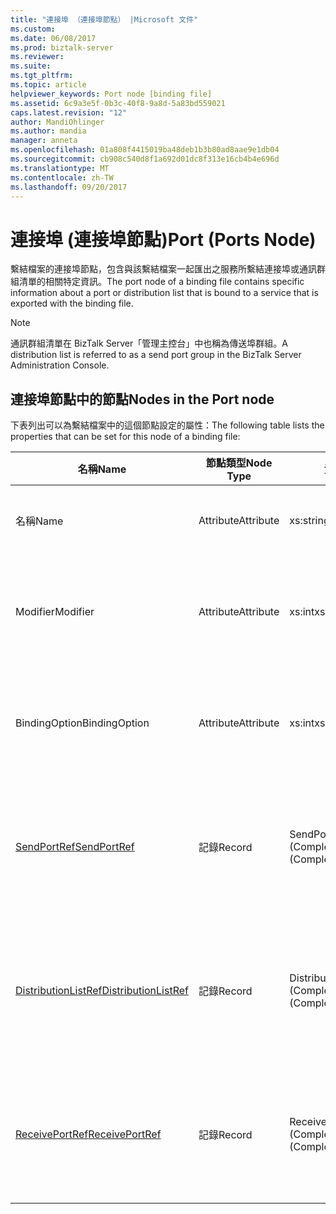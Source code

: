 ```yaml
---
title: "連接埠 （連接埠節點） |Microsoft 文件"
ms.custom: 
ms.date: 06/08/2017
ms.prod: biztalk-server
ms.reviewer: 
ms.suite: 
ms.tgt_pltfrm: 
ms.topic: article
helpviewer_keywords: Port node [binding file]
ms.assetid: 6c9a3e5f-0b3c-40f8-9a8d-5a83bd559021
caps.latest.revision: "12"
author: MandiOhlinger
ms.author: mandia
manager: anneta
ms.openlocfilehash: 01a808f4415019ba48deb1b3b80ad8aae9e1db04
ms.sourcegitcommit: cb908c540d8f1a692d01dc8f313e16cb4b4e696d
ms.translationtype: MT
ms.contentlocale: zh-TW
ms.lasthandoff: 09/20/2017
---
```

# <a name="port-ports-node"></a><span data-ttu-id="266f1-102">連接埠 (連接埠節點)</span><span class="sxs-lookup"><span data-stu-id="266f1-102">Port (Ports Node)</span></span>
<span data-ttu-id="266f1-103">繫結檔案的連接埠節點，包含與該繫結檔案一起匯出之服務所繫結連接埠或通訊群組清單的相關特定資訊。</span><span class="sxs-lookup"><span data-stu-id="266f1-103">The port node of a binding file contains specific information about a port or distribution list that is bound to a service that is exported with the binding file.</span></span>  
  
> [!NOTE]
>  <span data-ttu-id="266f1-104">通訊群組清單在 BizTalk Server「管理主控台」中也稱為傳送埠群組。</span><span class="sxs-lookup"><span data-stu-id="266f1-104">A distribution list is referred to as a send port group in the BizTalk Server Administration Console.</span></span>  
  
## <a name="nodes-in-the-port-node"></a><span data-ttu-id="266f1-105">連接埠節點中的節點</span><span class="sxs-lookup"><span data-stu-id="266f1-105">Nodes in the Port node</span></span>  
 <span data-ttu-id="266f1-106">下表列出可以為繫結檔案中的這個節點設定的屬性：</span><span class="sxs-lookup"><span data-stu-id="266f1-106">The following table lists the properties that can be set for this node of a binding file:</span></span>  
  
|<span data-ttu-id="266f1-107">**名稱**</span><span class="sxs-lookup"><span data-stu-id="266f1-107">**Name**</span></span>|<span data-ttu-id="266f1-108">**節點類型**</span><span class="sxs-lookup"><span data-stu-id="266f1-108">**Node Type**</span></span>|<span data-ttu-id="266f1-109">**資料類型**</span><span class="sxs-lookup"><span data-stu-id="266f1-109">**Data Type**</span></span>|<span data-ttu-id="266f1-110">**說明**</span><span class="sxs-lookup"><span data-stu-id="266f1-110">**Description**</span></span>|<span data-ttu-id="266f1-111">**限制**</span><span class="sxs-lookup"><span data-stu-id="266f1-111">**Restrictions**</span></span>|<span data-ttu-id="266f1-112">**註解**</span><span class="sxs-lookup"><span data-stu-id="266f1-112">**Comments**</span></span>|  
|--------------|-------------------|-------------------|---------------------|----------------------|------------------|  
|<span data-ttu-id="266f1-113">名稱</span><span class="sxs-lookup"><span data-stu-id="266f1-113">Name</span></span>|<span data-ttu-id="266f1-114">Attribute</span><span class="sxs-lookup"><span data-stu-id="266f1-114">Attribute</span></span>|<span data-ttu-id="266f1-115">xs:string</span><span class="sxs-lookup"><span data-stu-id="266f1-115">xs:string</span></span>|<span data-ttu-id="266f1-116">指定連接埠的名稱。</span><span class="sxs-lookup"><span data-stu-id="266f1-116">Specifies the name of the port.</span></span>|<span data-ttu-id="266f1-117">不需要</span><span class="sxs-lookup"><span data-stu-id="266f1-117">Not required</span></span>|<span data-ttu-id="266f1-118">預設值：空白</span><span class="sxs-lookup"><span data-stu-id="266f1-118">Default value: empty</span></span>|  
|<span data-ttu-id="266f1-119">Modifier</span><span class="sxs-lookup"><span data-stu-id="266f1-119">Modifier</span></span>|<span data-ttu-id="266f1-120">Attribute</span><span class="sxs-lookup"><span data-stu-id="266f1-120">Attribute</span></span>|<span data-ttu-id="266f1-121">xs:int</span><span class="sxs-lookup"><span data-stu-id="266f1-121">xs:int</span></span>|<span data-ttu-id="266f1-122">指定連接埠的型別修飾詞。</span><span class="sxs-lookup"><span data-stu-id="266f1-122">Specifies the type modifier for the port.</span></span>|<span data-ttu-id="266f1-123">Required</span><span class="sxs-lookup"><span data-stu-id="266f1-123">Required</span></span>|<span data-ttu-id="266f1-124">預設值：無</span><span class="sxs-lookup"><span data-stu-id="266f1-124">Default value: none</span></span><br /><br /> <span data-ttu-id="266f1-125">可能的值包括用於[Microsoft.BizTalk.ExplorerOM.PortModifier](http://msdn.microsoft.com/library/microsoft.biztalk.explorerom.portmodifier.aspx)列舉型別。</span><span class="sxs-lookup"><span data-stu-id="266f1-125">Possible values include those available in the [Microsoft.BizTalk.ExplorerOM.PortModifier](http://msdn.microsoft.com/library/microsoft.biztalk.explorerom.portmodifier.aspx) enumeration.</span></span>|  
|<span data-ttu-id="266f1-126">BindingOption</span><span class="sxs-lookup"><span data-stu-id="266f1-126">BindingOption</span></span>|<span data-ttu-id="266f1-127">Attribute</span><span class="sxs-lookup"><span data-stu-id="266f1-127">Attribute</span></span>|<span data-ttu-id="266f1-128">xs:int</span><span class="sxs-lookup"><span data-stu-id="266f1-128">xs:int</span></span>|<span data-ttu-id="266f1-129">定義連接埠的繫結類型。</span><span class="sxs-lookup"><span data-stu-id="266f1-129">Defines the type of binding for the port.</span></span>|<span data-ttu-id="266f1-130">Required</span><span class="sxs-lookup"><span data-stu-id="266f1-130">Required</span></span>|<span data-ttu-id="266f1-131">預設值：無</span><span class="sxs-lookup"><span data-stu-id="266f1-131">Default value: none</span></span><br /><br /> <span data-ttu-id="266f1-132">可能的值包括用於[Microsoft.BizTalk.ExplorerOM.BindingType](http://msdn.microsoft.com/library/microsoft.biztalk.explorerom.bindingtype.aspx)列舉型別。</span><span class="sxs-lookup"><span data-stu-id="266f1-132">Possible values include those available in the [Microsoft.BizTalk.ExplorerOM.BindingType](http://msdn.microsoft.com/library/microsoft.biztalk.explorerom.bindingtype.aspx) enumeration.</span></span>|  
|[<span data-ttu-id="266f1-133">SendPortRef</span><span class="sxs-lookup"><span data-stu-id="266f1-133">SendPortRef</span></span>](../core/sendportref-port-node.md)|<span data-ttu-id="266f1-134">記錄</span><span class="sxs-lookup"><span data-stu-id="266f1-134">Record</span></span>|<span data-ttu-id="266f1-135">SendPortRef (ComplexType)</span><span class="sxs-lookup"><span data-stu-id="266f1-135">SendPortRef (ComplexType)</span></span>|<span data-ttu-id="266f1-136">服務所參考之傳送埠的容器節點。</span><span class="sxs-lookup"><span data-stu-id="266f1-136">Container node for send ports that is referenced by a service.</span></span>|<span data-ttu-id="266f1-137">不需要</span><span class="sxs-lookup"><span data-stu-id="266f1-137">Not required</span></span>|<span data-ttu-id="266f1-138">預設值：空白</span><span class="sxs-lookup"><span data-stu-id="266f1-138">Default value: empty</span></span>|  
|[<span data-ttu-id="266f1-139">DistributionListRef</span><span class="sxs-lookup"><span data-stu-id="266f1-139">DistributionListRef</span></span>](../core/distributionlistref-port-node.md)|<span data-ttu-id="266f1-140">記錄</span><span class="sxs-lookup"><span data-stu-id="266f1-140">Record</span></span>|<span data-ttu-id="266f1-141">DistributionListRef (ComplexType)</span><span class="sxs-lookup"><span data-stu-id="266f1-141">DistributionListRef (ComplexType)</span></span>|<span data-ttu-id="266f1-142">服務所參考之通訊群組清單的容器節點。</span><span class="sxs-lookup"><span data-stu-id="266f1-142">Container node for distribution lists referenced by a service.</span></span>|<span data-ttu-id="266f1-143">不需要</span><span class="sxs-lookup"><span data-stu-id="266f1-143">Not required</span></span>|<span data-ttu-id="266f1-144">預設值：空白</span><span class="sxs-lookup"><span data-stu-id="266f1-144">Default value: empty</span></span>|  
|[<span data-ttu-id="266f1-145">ReceivePortRef</span><span class="sxs-lookup"><span data-stu-id="266f1-145">ReceivePortRef</span></span>](../core/receiveportref-port-node.md)|<span data-ttu-id="266f1-146">記錄</span><span class="sxs-lookup"><span data-stu-id="266f1-146">Record</span></span>|<span data-ttu-id="266f1-147">ReceivePortRef (ComplexType)</span><span class="sxs-lookup"><span data-stu-id="266f1-147">ReceivePortRef (ComplexType)</span></span>|<span data-ttu-id="266f1-148">服務所參考之接收埠的容器節點。</span><span class="sxs-lookup"><span data-stu-id="266f1-148">Container node for receive ports referenced by a service.</span></span>|<span data-ttu-id="266f1-149">不需要</span><span class="sxs-lookup"><span data-stu-id="266f1-149">Not required</span></span>|<span data-ttu-id="266f1-150">預設值：空白</span><span class="sxs-lookup"><span data-stu-id="266f1-150">Default value: empty</span></span>|